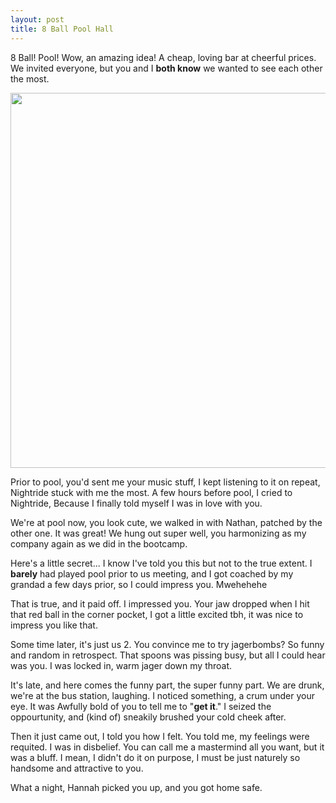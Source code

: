 ```yaml
---
layout: post
title: 8 Ball Pool Hall
---
```


8 Ball! Pool! Wow, an amazing idea! A cheap, loving bar at cheerful prices. We invited everyone, but you and I <b>both know</b> we wanted to see each other the most. 

<img src="{{ site.baseurl }}/img/pool.png" style="width: 600px; height: auto;">

Prior to pool, you'd sent me your music stuff, I kept listening to it on repeat, Nightride stuck with me the most. A few hours before pool, I cried to Nightride, Because I finally told myself I was in love with you.

We're at pool now, you look cute, we walked in with Nathan, patched by the other one. It was great! We hung out super well, you harmonizing as my company again as we did in the bootcamp.

Here's a little secret... I know I've told you this but not to the true extent. I <b>barely</b> had played pool prior to us meeting, and I got coached by my grandad a few days prior, so I could impress you. Mwehehehe

That is true, and it paid off. I impressed you. Your jaw dropped when I hit that red ball in the corner pocket, I got a little excited tbh, it was nice to impress you like that.

Some time later, it's just us 2. You convince me to try jagerbombs? So funny and random in retrospect. That spoons was pissing busy, but all I could hear was you. I was locked in, warm jager down my throat.

It's late, and here comes the funny part, the super funny part. We are drunk, we're at the bus station, laughing. I noticed something, a crum under your eye. It was Awfully bold of you to tell me to "<b>get it</b>." I seized the oppourtunity, and (kind of) sneakily brushed your cold cheek after.

Then it just came out, I told you how I felt. You told me, my feelings were requited. I was in disbelief. You can call me a mastermind all you want, but it was a bluff. I mean, I didn't do it on purpose, I must be just naturely so handsome and attractive to you.

What a night, Hannah picked you up, and you got home safe.